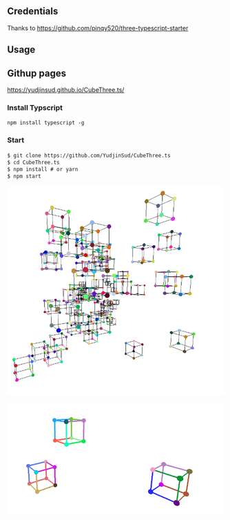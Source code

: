 ## Credentials
Thanks to
https://github.com/pinqy520/three-typescript-starter

## Usage

## Githup pages
https://yudjinsud.github.io/CubeThree.ts/

### Install Typscript

```
npm install typescript -g
```

### Start

```
$ git clone https://github.com/YudjinSud/CubeThree.ts
$ cd CubeThree.ts
$ npm install # or yarn
$ npm start
```
![A lot of Cubes](https://github.com/YudjinSud/CubeThree.ts/blob/master/ALotOfCubes.png)

![Clicable vertices](https://github.com/YudjinSud/CubeThree.ts/blob/master/RaycastingVertices.png)
